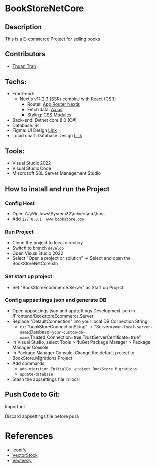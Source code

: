 # BookStoreNetCore

## Description
This is a E-commerce Project for selling books

## Contributors
  + [Thuan Tran](https://github.com/tdthuan0112)

## Techs:
  + Front-end:
    + Nextjs v14.2.3 (SSR) combine with React (CSR)
      + Router: [App Router Nextjs](https://nextjs.org/docs/app)
      + Fetch data: [Axios](https://axios-http.com/docs/intro)
      + Styling: [CSS Modules](https://nextjs.org/docs/app/building-your-application/styling/css-modules)
  + Back-end: Dotnet core 8.0 (C#) 
  + Database: Sql
  + Figma: UI Design [Link](https://www.figma.com/design/ccWc9G7tfY7p65BmHLdFxZ/BookStore---Present?node-id=0-1&t=XKQYWf6Ga5RNvBpI-0)
  + Lucid chart: Database Design [Link](https://lucid.app/lucidchart/d662c2aa-d7b5-4dc4-8d20-71e0da26fcb8/edit?invitationId=inv_3de3346c-9131-427c-bd5e-8738412f4f61&page=0_0#)

## Tools:
  + Visual Studio 2022
  + Visual Studio Code
  + Miscrosoft SQL Server Management Studio

## How to install and run the Project
### Config Host
  + Open C:\Windows\System32\drivers\etc\host
  + Add `127.0.0.1  www.bookstore.com`
### Run Project
  + Clone the project to local directory
  + Switch to branch `develop`
  + Open Visual Studio 2022
  + Select "Open a project or solution" => Select and open the BookStoreNetCore.sln
### Set start up project
  + Set "BookStoreEcommerce.Server" as Start up Project
### Config appsettings.json and generate DB
  + Open appsettings.json and appsettings.Development.json in /Frontend/BookstoreEcommerce.Server
  + Replace "DefaultConnection" into your local DB Connection String
    + ex: "bookStoreConnectionString" -> "Server=`your-local-server-name`;Database=`your-custom-db-name`;Trusted_Connection=true;TrustServerCertificate=true"
  + In Visual Studio, select Tools > NuGet Package Manager > Package Manager Console
  + In Package Manager Console, Change the default project to BookStore.Migrations Project
  + Add commands:
    + `add-migration InitialDb -project BookStore.Migrations`
    + `update-database`
  + Stash the appsettings file in local

## Push Code to Git:
> [!IMPORTANT]
> Discard appsettings file before push

# References
  + [Iconify](https://icon-sets.iconify.design/?query=facebook)
  + [VectorStock](https://www.vectorstock.com/royalty-free-vectors/girl-reading-vectors-order_isolated)
  + [Vecteezy](https://www.vecteezy.com/free-vector/reading)
